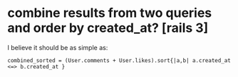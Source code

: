 # combine results from two queries and order by created_at? [rails 3]

I believe it should be as simple as:

`combined_sorted = (User.comments + User.likes).sort{|a,b| a.created_at <=> b.created_at }`